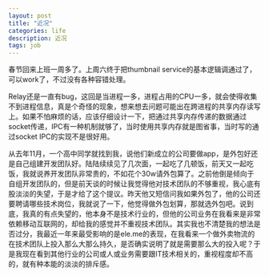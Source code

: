 ```yaml
---
layout: post
title: "近况"
categories: life
description: 近况
tags: job
---
```

春节回来上班一周多了。上周六终于把thumbnail service的基本逻辑调通过了，可以work了，不过没有各种容错处理。

Relay还是一直有bug，这回是当进程一多，进程占用的CPU一多，就会使得收集不到进程信息，真是个奇怪的现象，想来想去问题可能出在跨进程的共享内存读写上。如果不怕麻烦的话，应该仔细设计一下，把通过共享内存传递的数据通过socket传递，IPC有一种机制就够了，当时使用共享内存就是图省事，当时写的通过socket IPC的实现不是很好用。

从去年11月，一个高中同学就找到我，说他们新成立的公司要做app，是外包好还是自己组建开发团队好。陆陆续续见了几次面，一起吃了几顿饭，前天又一起吃饭，我就说养开发团队非常贵的，不如花个30w请外包算了。之前他倒是倾向于自组开发团队的，但是前天谈的时候让我觉得他对技术团队的不够重视，我心底有股淡淡的失望，于是才给了这个提议。昨天他又短信问我如果外包了，他的公司还要聘请哪些技术岗位，我就说了一下，他觉得做外包划算，那就选外包吧。说到底，我真的有点失望的，他本身不是技术行业的，但他的公司业务在我看来是非常依赖移动互联网的，却给我的感觉并不重视技术团队。其实我也不清楚我的想法是否过分，我最近一年来最受影响的是ele.me的表现，在我看来一个做外卖物流的在技术团队上投入那么大那么持久，是否确实说明了就是需要那么大的投入呢？于是我现在看到其他行业的公司或人或业务需要跟IT技术相关的，重视程度却不高的，就有种本能的淡淡的排斥感。
